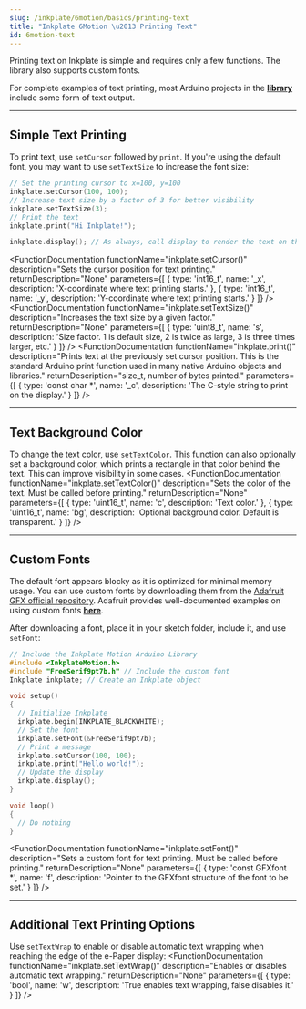```yaml
---
slug: /inkplate/6motion/basics/printing-text
title: "Inkplate 6Motion \u2013 Printing Text"
id: 6motion-text
---
```

Printing text on Inkplate is simple and requires only a few functions. The library also supports custom fonts.

<InfoBox>For complete examples of text printing, most Arduino projects in the [**library**](https://github.com/SolderedElectronics/Inkplate_Motion_Arduino_Library/tree/main/examples/Inkplate6Motion) include some form of text output.</InfoBox>

---

## Simple Text Printing

To print text, use `setCursor` followed by `print`. If you're using the default font, you may want to use `setTextSize` to increase the font size: 

```cpp
// Set the printing cursor to x=100, y=100
inkplate.setCursor(100, 100);
// Increase text size by a factor of 3 for better visibility
inkplate.setTextSize(3);
// Print the text
inkplate.print("Hi Inkplate!");

inkplate.display(); // As always, call display to render the text on the e-Paper
```
<FunctionDocumentation
  functionName="inkplate.setCursor()"
  description="Sets the cursor position for text printing."
  returnDescription="None"
  parameters={[ 
    { type: 'int16_t', name: '_x', description: 'X-coordinate where text printing starts.' },
    { type: 'int16_t', name: '_y', description: 'Y-coordinate where text printing starts.' }
  ]}
/>
<FunctionDocumentation
  functionName="inkplate.setTextSize()"
  description="Increases the text size by a given factor."
  returnDescription="None"
  parameters={[ 
    { type: 'uint8_t', name: 's', description: 'Size factor. 1 is default size, 2 is twice as large, 3 is three times larger, etc.' }
  ]}
/>
<FunctionDocumentation
  functionName="inkplate.print()"
  description="Prints text at the previously set cursor position. This is the standard Arduino print function used in many native Arduino objects and libraries."
  returnDescription="size_t, number of bytes printed."
  parameters={[ 
    { type: 'const char *', name: '_c', description: 'The C-style string to print on the display.' }
  ]}
/>

---

## Text Background Color

To change the text color, use `setTextColor`. This function can also optionally set a background color, which prints a rectangle in that color behind the text. This can improve visibility in some cases.
<FunctionDocumentation
  functionName="inkplate.setTextColor()"
  description="Sets the color of the text. Must be called before printing."
  returnDescription="None"
  parameters={[ 
    { type: 'uint16_t', name: 'c', description: 'Text color.' },
    { type: 'uint16_t', name: 'bg', description: 'Optional background color. Default is transparent.' }
  ]}
/>

---

## Custom Fonts

The default font appears blocky as it is optimized for minimal memory usage. You can use custom fonts by downloading them from the [Adafruit GFX official repository](https://github.com/adafruit/Adafruit-GFX-Library/tree/master/Fonts). Adafruit provides well-documented examples on using custom fonts [**here**](https://learn.adafruit.com/adafruit-gfx-graphics-library/using-fonts). 

After downloading a font, place it in your sketch folder, include it, and use `setFont`:
```cpp
// Include the Inkplate Motion Arduino Library
#include <InkplateMotion.h>
#include "FreeSerif9pt7b.h" // Include the custom font
Inkplate inkplate; // Create an Inkplate object

void setup() 
{
  // Initialize Inkplate
  inkplate.begin(INKPLATE_BLACKWHITE);
  // Set the font
  inkplate.setFont(&FreeSerif9pt7b);
  // Print a message
  inkplate.setCursor(100, 100);
  inkplate.print("Hello world!");
  // Update the display
  inkplate.display();
}

void loop() 
{
  // Do nothing
}
```
<FunctionDocumentation
  functionName="inkplate.setFont()"
  description="Sets a custom font for text printing. Must be called before printing."
  returnDescription="None"
  parameters={[ 
    { type: 'const GFXfont *', name: 'f', description: 'Pointer to the GFXfont structure of the font to be set.' }
  ]}
/>

---

## Additional Text Printing Options

Use `setTextWrap` to enable or disable automatic text wrapping when reaching the edge of the e-Paper display:
<FunctionDocumentation
  functionName="inkplate.setTextWrap()"
  description="Enables or disables automatic text wrapping."
  returnDescription="None"
  parameters={[ 
    { type: 'bool', name: 'w', description: 'True enables text wrapping, false disables it.' }
  ]}
/>

